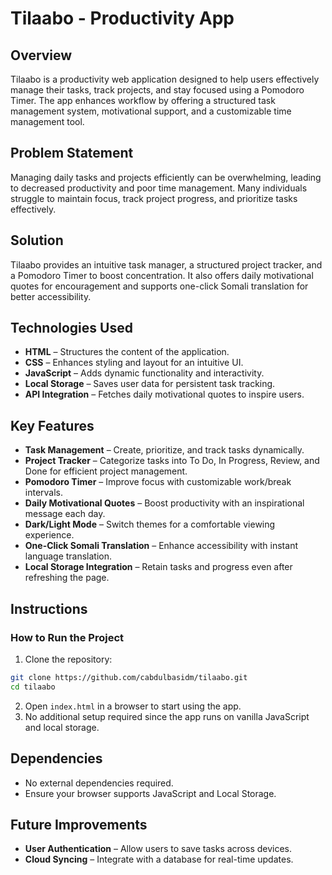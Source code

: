 # Tilaabo - Productivity App

## Overview

Tilaabo is a productivity web application designed to help users effectively manage their tasks, track projects, and stay focused using a Pomodoro Timer. The app enhances workflow by offering a structured task management system, motivational support, and a customizable time management tool.

## Problem Statement

Managing daily tasks and projects efficiently can be overwhelming, leading to decreased productivity and poor time management. Many individuals struggle to maintain focus, track project progress, and prioritize tasks effectively.

## Solution

Tilaabo provides an intuitive task manager, a structured project tracker, and a Pomodoro Timer to boost concentration. It also offers daily motivational quotes for encouragement and supports one-click Somali translation for better accessibility.

## Technologies Used

- **HTML** – Structures the content of the application.
- **CSS** – Enhances styling and layout for an intuitive UI.
- **JavaScript** – Adds dynamic functionality and interactivity.
- **Local Storage** – Saves user data for persistent task tracking.
- **API Integration** – Fetches daily motivational quotes to inspire users.

## Key Features

- **Task Management** – Create, prioritize, and track tasks dynamically.
- **Project Tracker** – Categorize tasks into To Do, In Progress, Review, and Done for efficient project management.
- **Pomodoro Timer** – Improve focus with customizable work/break intervals.
- **Daily Motivational Quotes** – Boost productivity with an inspirational message each day.
- **Dark/Light Mode** – Switch themes for a comfortable viewing experience.
- **One-Click Somali Translation** – Enhance accessibility with instant language translation.
- **Local Storage Integration** – Retain tasks and progress even after refreshing the page.

## Instructions

### How to Run the Project

1. Clone the repository:

```bash
git clone https://github.com/cabdulbasidm/tilaabo.git
cd tilaabo
```

2. Open `index.html` in a browser to start using the app.
3. No additional setup required since the app runs on vanilla JavaScript and local storage.

## Dependencies

- No external dependencies required.
- Ensure your browser supports JavaScript and Local Storage.

## Future Improvements

- **User Authentication** – Allow users to save tasks across devices.
- **Cloud Syncing** – Integrate with a database for real-time updates.
